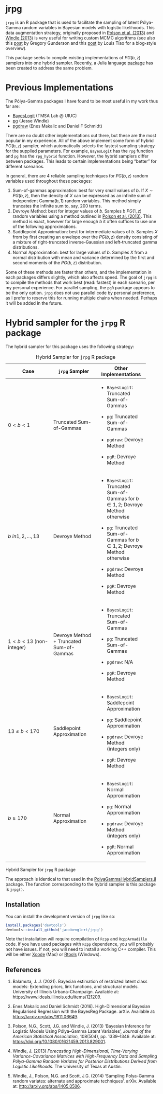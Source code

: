 
<!-- README.md is generated from README.Rmd. Please edit that file -->

# jrpg

<!-- badges: start -->
<!-- badges: end -->

`jrpg` is an R package that is used to facilitate the sampling of latent
Pólya-Gamma random variables in Bayesian models with logistic
likelihoods. This data augmentation strategy, originally proposed in
[Polson et al.
(2013)](https://www.tandfonline.com/doi/abs/10.1080/01621459.2013.829001)
and [Windle
(2013)](https://repositories.lib.utexas.edu/bitstream/handle/2152/21842/WINDLE-DISSERTATION-2013.pdf?sequence=1)
is very useful for writing custom MCMC algorithms (see also this
[post](https://gregorygundersen.com/blog/2019/09/20/polya-gamma/) by
Gregory Gunderson and this
[post](https://tiao.io/post/polya-gamma-bayesian-logistic-regression/)
by Louis Tiao for a blog-style overview).

This package seeks to compile existing implementations of $PG(b,z)$
samplers into one hybrid sampler. Recently, a Julia language
[package](https://github.com/wzhorton/PolyaGammaHybridSamplers.jl/tree/main)
has been created to address the same problem.

# Previous Implementations

The Pólya-Gamma packages I have found to be most useful in my work thus
far are:

- [BayesLogit](https://github.com/jwindle/BayesLogit/tree/master) (TMSA
  Lab @ UIUC)
- [pg](https://github.com/tmsalab/pg/tree/main) (Jesse Windle)
- [pgdraw](https://cran.r-project.org/web//packages/pgdraw/index.html)
  (Enes Makalic and Daniel F Schmidt)

There are no doubt other implementations out there, but these are the
most popular in my experience. All of the above implement some form of
hybrid $PG(b,z)$ sampler, which automatically selects the fastest
sampling strategy for the supplied parameters. For example, `BayesLogit`
has the `rpg` function and `pg` has the `rpg_hybrid` function. However,
the hybrid samplers differ between packages. This leads to certain
implementations being “better” for different scenarios.

In general, there are 4 reliable sampling techniques for $PG(b,z)$
random variables used throughout these packages:

1.  Sum-of-gammas approximation: best for very small values of $b$. If
    $X \sim PG(b,z)$, then the density of $X$ can be expressed as an
    infinite sum of independent $\text{Gamma}(b,1)$ random variables.
    This method simply truncates the infinite sum to, say, 200 terms.
2.  Devroye Method: best for integer values of $b$. Samples $b$
    $PG(1,z)$ random variables using a method outlined in [Polson et al.
    (2013)](https://www.tandfonline.com/doi/abs/10.1080/01621459.2013.829001).
    This method is exact, however for large enough $b$ it often suffices
    to use one of the following approximations.
3.  Saddlepoint Approximation: best for intermediate values of $b$.
    Samples $X$ from by first creating an envelope over the $PG(b,z)$
    density consisting of a mixture of right-truncated inverse-Gaussian
    and left-truncated gamma distributions.
4.  Normal Approximation: best for large values of $b$. Samples $X$ from
    a normal distribution with mean and variance determined by the first
    and second moments of the $PG(b,z)$ distribution.

Some of these methods are faster than others, and the implementation in
each packages differs slightly, which also affects speed. The goal of
`jrpg` is to compile the methods that work best (read: fastest) in each
scenario, per my personal experience. For parallel sampling, the `pgR`
package appears to be the only option. `jrpg` does not use parallel code
by personal preference, as I prefer to reserve this for running multiple
chains when needed. Perhaps it will be added in the future.

# Hybrid sampler for the `jrpg` R package

The hybrid sampler for this package uses the following strategy:

<table style="width:92%;">
<caption>Hybrid Sampler for <code>jrpg</code> R package</caption>
<colgroup>
<col style="width: 30%" />
<col style="width: 30%" />
<col style="width: 30%" />
</colgroup>
<thead>
<tr class="header">
<th>Case</th>
<th><code>jrpg</code> Sampler</th>
<th>Other Implementations</th>
</tr>
</thead>
<tbody>
<tr class="odd">
<td><span class="math inline">0 &lt; <em>b</em> &lt; 1</span></td>
<td>Truncated Sum-of-Gammas</td>
<td><ul>
<li><p><code>BayesLogit</code>: Truncated Sum-of-Gammas</p></li>
<li><p><code>pg</code>: Truncated Sum-of-Gammas</p></li>
<li><p><code>pgdraw</code>: Devroye Method</p></li>
<li><p><code>pgR</code>: Devroye Method</p></li>
</ul></td>
</tr>
<tr class="even">
<td><span
class="math inline"><em>b</em> <em>i</em><em>n</em>1, 2, …, 13</span></td>
<td>Devroye Method</td>
<td><ul>
<li><p><code>BayesLogit</code>: Truncated Sum-of-Gammas for <span
class="math inline"><em>b</em> ∈ 1, 2</span>; Devroye Method
otherwise</p></li>
<li><p><code>pg</code>: Truncated Sum-of-Gammas for <span
class="math inline"><em>b</em> ∈ 1, 2</span>; Devroye Method
otherwise</p></li>
<li><p><code>pgdraw</code>: Devroye Method</p></li>
<li><p><code>pgR</code>: Devroye Method</p></li>
</ul></td>
</tr>
<tr class="odd">
<td><span class="math inline">1 &lt; <em>b</em> &lt; 13</span>
(non-integer)</td>
<td>Devroye Method + Truncated Sum-of-Gammas</td>
<td><ul>
<li><p><code>BayesLogit</code>: Truncated Sum-of-Gammas</p></li>
<li><p><code>pg</code>: Truncated Sum-of-Gammas</p></li>
<li><p><code>pgdraw</code>: N/A</p></li>
<li><p><code>pgR</code>: Devroye Method</p></li>
</ul></td>
</tr>
<tr class="even">
<td><span class="math inline">13 ≤ <em>b</em> &lt; 170</span></td>
<td>Saddlepoint Approximation</td>
<td><ul>
<li><p><code>BayesLogit</code>: Saddlepoint Approximation</p></li>
<li><p><code>pg</code>: Saddlepoint Approximation</p></li>
<li><p><code>pgdraw</code>: Devroye Method (integers only)</p></li>
<li><p><code>pgR</code>: Devroye Method</p></li>
</ul></td>
</tr>
<tr class="odd">
<td><span class="math inline"><em>b</em> ≥ 170</span></td>
<td>Normal Approximation</td>
<td><ul>
<li><p><code>BayesLogit</code>: Normal Approximation</p></li>
<li><p><code>pg</code>: Normal Approximation</p></li>
<li><p><code>pgdraw</code>: Devroye Method (integers only)</p></li>
<li><p><code>pgR</code>: Normal Approximation</p></li>
</ul></td>
</tr>
</tbody>
</table>

Hybrid Sampler for `jrpg` R package

The approach is identical to that used in the
[PolyaGammaHybridSamplers.jl](https://github.com/wzhorton/PolyaGammaHybridSamplers.jl/tree/main)
package. The function corresponding to the hybrid sampler is this
package is `jrpg()`.

## Installation

You can install the development version of `jrpg` like so:

``` r
install.packages('devtools')
devtools::install_github('jacobenglert/jrpg')
```

Note that installation will require compilation of `Rcpp` and
`RcppArmadillo` code. If you have used packages with `Rcpp` dependence,
you will probably not have issues. If not, you will need to install a
working C++ compiler. This will be either
[Xcode](https://developer.apple.com/xcode/) (Mac) or
[Rtools](https://cran.r-project.org/bin/windows/Rtools/) (Windows).

## References

1.  Balamuta, J. J. (2021). Bayesian estimation of restricted latent
    class models: Extending priors, link functions, and structural
    models. University of Illinois Urbana-Champaign. Available at:
    <https://www.ideals.illinois.edu/items/121209>.

2.  Enes Makalic and Daniel Schmidt (2016). High-Dimensional Bayesian
    Regularised Regression with the BayesReg Package. arXiv. Available
    at: <https://arxiv.org/abs/1611.06649>.

3.  Polson, N.G., Scott, J.G. and Windle, J. (2013) ‘Bayesian Inference
    for Logistic Models Using Pólya–Gamma Latent Variables’, *Journal of
    the American Statistical Association*, 108(504), pp. 1339–1349.
    Available at: <https://doi.org/10.1080/01621459.2013.829001>.

4.  Windle, J. (2013) *Forecasting High-Dimensional, Time-Varying
    Variance-Covariance Matrices with High-Frequency Data and Sampling
    Pólya-Gamma Random Variates for Posterior Distributions Derived from
    Logistic Likelihoods*. The University of Texas at Austin.

5.  Windle, J., Polson, N.G. and Scott, J.G. (2014) ‘Sampling
    Polya-Gamma random variates: alternate and approximate techniques’.
    arXiv. Available at: <http://arxiv.org/abs/1405.0506>.
